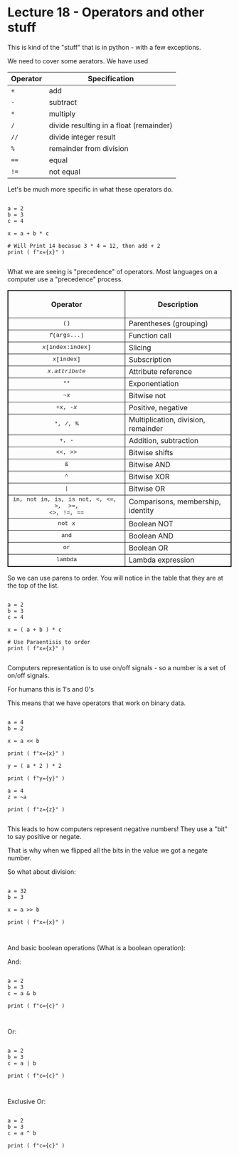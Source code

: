 

<style>
.pagebreak { page-break-before: always; }
.half { height: 200px; }
</style>

# Lecture 18 - Operators and other stuff

This is kind of the "stuff" that is in python - with a few exceptions.

We need to cover some aerators.  We have used

| Operator | Specification |
|----------|----------------------|
| `+`      | add |
| `-`      | subtract |
| `*`      | multiply |
| `/`      | divide resulting in a float (remainder) |
| `//`     | divide integer result |
| `%`      | remainder from division |
| `==`     | equal |
| `!=`     | not equal |

Let's be much more specific in what these operators do.

```

a = 2
b = 3
c = 4

x = a + b * c

# Will Print 14 becasue 3 * 4 = 12, then add + 2
print ( f"x={x}" )


```

What we are seeing is "precedence" of operators.  Most languages
on a computer use a "precedence" process.  

<div class="pagebreak"> </div>
<table border="1" cellspacing="0" width="50%" cellpadding="2" style="border-collapse: collapse" bordercolor="#111111">
            <tbody><tr>
              <th>
                <p align="center"><b>Operator</b></p>
              </th>
              <th>
                <b>Description</b></th>
            </tr>
            <tr>
              <td align="center"><font face="Courier New" size="2">()</font></td>
              <td>Parentheses (grouping)</td>
            </tr>
            <tr>
              <td align="center"><font face="Courier New" size="2"><i>f</i>(args...)</font></td>
              <td>Function call</td>
            </tr>
            <tr>
              <td align="center"><font face="Courier New" size="2"><i>x</i>[index:index]</font></td>
              <td>Slicing</td>
            </tr>
            <tr>
              <td align="center"><font face="Courier New" size="2"><i>x</i>[index]</font></td>
              <td>Subscription</td>
            </tr>
            <tr>
              <td align="center"><i><font face="Courier New" size="2">
				x.attribute</font></i></td>
              <td>Attribute reference</td>
            </tr>
            <tr>
              <td align="center"><font face="Courier New" size="2">**</font></td>
              <td>Exponentiation</td>
            </tr>
            <tr>
              <td align="center"><font face="Courier New" size="2">~<i>x</i></font></td>
              <td>Bitwise not</td>
            </tr>
            <tr>
              <td align="center"><font face="Courier New" size="2">+<i>x</i>, -<i>x</i></font></td>
              <td>Positive, negative</td>
            </tr>
            <tr>
              <td align="center"><font face="Courier New" size="2">*, /,
              %</font></td>
              <td>Multiplication, division, remainder </td>
            </tr>
            <tr>
              <td align="center"><font face="Courier New" size="2">+,
              -</font></td>
              <td>Addition, subtraction</td>
            </tr>
            <tr>
              <td align="center"><font face="Courier New" size="2">&lt;&lt;,
              &gt;&gt;</font></td>
              <td>Bitwise shifts</td>
            </tr>
            <tr>
              <td align="center"><font face="Courier New" size="2">&amp;</font></td>
              <td>Bitwise AND</td>
            </tr>
            <tr>
              <td align="center"><font face="Courier New" size="2">^</font></td>
              <td>Bitwise XOR</td>
            </tr>
            <tr>
              <td align="center"><font face="Courier New" size="2">|</font></td>
              <td>Bitwise OR</td>
            </tr>
            <tr>
              <td align="center"><font face="Courier New" size="2">in, not in, is, is not, &lt;, &lt;=,&nbsp;  
				&gt;,&nbsp; &gt;=,<br>
				&lt;&gt;, !=, ==</font></td>
              <td>Comparisons, membership, identity</td>
            </tr>
            <tr>              
			   <td align="center"><font face="Courier New" size="2">not <i>x</i></font></td>
              <td>Boolean NOT</td>
            </tr>
            <tr>
              <td align="center"><font face="Courier New" size="2">and</font></td>
              <td>Boolean AND</td>
            </tr>
            <tr>
              <td align="center"><font face="Courier New" size="2">or</font></td>
              <td>Boolean OR</td>
            </tr>
            <tr>
              <td align="center"><font face="Courier New" size="2">lambda</font></td>
              <td>Lambda expression</td>
            </tr>
            </tbody>
</table>


So we can use parens to order.  You will notice in the table that they are at the top of the list.


```

a = 2
b = 3
c = 4

x = ( a + b ) * c

# Use Paraentisis to order
print ( f"x={x}" )


```

Computers representation is to use on/off signals - so a number is a set of on/off signals.

For humans this is 1's and 0's 

This means that we have operators that work on binary data.


```

a = 4
b = 2

x = a << b

print ( f"x={x}" )

y = ( a * 2 ) * 2

print ( f"y={y}" )

a = 4
z = ~a

print ( f"z={z}" )


```

This leads to how computers represent negative numbers!  They use a "bit" to say positive
or negate.

That is why when we flipped all the bits in the value we got a negate number.



So what about division:

```

a = 32
b = 3

x = a >> b

print ( f"x={x}" )



```

And basic boolean operations (What is a boolean operation):

And:

```

a = 2
b = 3
c = a & b

print ( f"c={c}" )



```

Or:

```

a = 2
b = 3
c = a | b

print ( f"c={c}" )



```






Exclusive Or:

```

a = 2
b = 3
c = a ^ b

print ( f"c={c}" )



```





